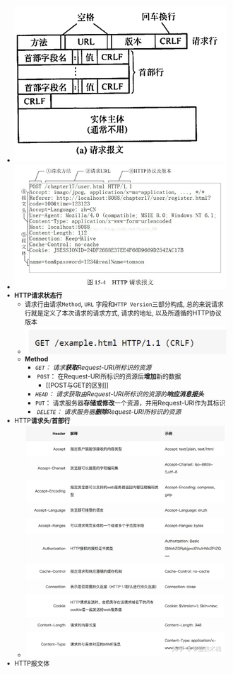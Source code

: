 - ![](attachments/Pasted%20image%2020221123154053.png)
- ![](attachments/Pasted%20image%2020221123154539.png)
- **HTTP请求状态行**
	- 请求行由请求`Method`, `URL` 字段和`HTTP Version`三部分构成, 总的来说请求行就是定义了本次请求的请求方式, 请求的地址, 以及所遵循的HTTP协议版本
	- ![](attachments/Pasted%20image%2020221123154208.png)
	- **Method**
		- _`GET`： 请求**获取**Request-URI所标识的资源_
		-  `POST`： 在Request-URI所标识的资源后**增加**新的数据 
			- [[POST与GET的区别]]
		- _`HEAD`： 请求获取由Request-URI所标识的资源的**响应消息报头**_ 
		- `PUT`： 请求服务器**存储或修改**一个资源，并用Request-URI作为其标识
		-  _`DELETE`： 请求服务器**删除**Request-URI所标识的资源_ 
- HTTP**请求头**/**首部行**
	- ![](attachments/Pasted%20image%2020221123154458.png)
- HTTP报文体